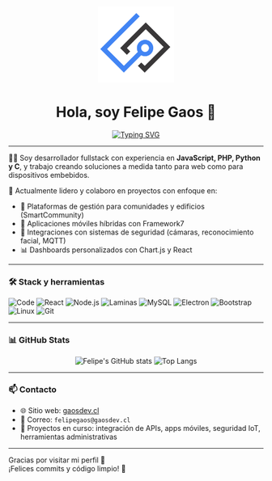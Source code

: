 <p align="center">
  <img src="assets/img/gd-logo-tr.png" width="150" alt="GaosDev Logo" />
</p>

<h1 align="center">Hola, soy Felipe Gaos 👋</h1>

<p align="center">
  <a href="https://gaosdev.cl" target="_blank">
    <img src="https://readme-typing-svg.herokuapp.com?font=Fira+Code&size=22&duration=2000&pause=1000&color=00C0FF&center=true&vCenter=true&multiline=true&width=600&height=70&lines=FFullstack+Developer+%7C+JavaScript+%7C+PHP+%7C+Python" alt="Typing SVG" />
  </a>
</p>

---

👨‍💻 Soy desarrollador fullstack con experiencia en **JavaScript, PHP, Python y C**, y trabajo creando soluciones a medida tanto para web como para dispositivos embebidos.

🚀 Actualmente lidero y colaboro en proyectos con enfoque en:
- 🏢 Plataformas de gestión para comunidades y edificios (SmartCommunity)
- 📱 Aplicaciones móviles híbridas con Framework7
- 🔐 Integraciones con sistemas de seguridad (cámaras, reconocimiento facial, MQTT)
- 📊 Dashboards personalizados con Chart.js y React

---

### 🛠️ Stack y herramientas

![Code](https://img.shields.io/badge/code-JS%20%7C%20PHP%20%7C%20Python-informational?style=flat&logo=codepen)
![React](https://img.shields.io/badge/-React-20232A?logo=react&logoColor=61DAFB)
![Node.js](https://img.shields.io/badge/-Node.js-339933?logo=node.js&logoColor=white)
![Laminas](https://img.shields.io/badge/-Laminas-informational?logo=php)
![MySQL](https://img.shields.io/badge/-MySQL-4479A1?logo=mysql&logoColor=white)
![Electron](https://img.shields.io/badge/-Electron-2C2E3B?logo=electron)
![Bootstrap](https://img.shields.io/badge/-Bootstrap-563D7C?logo=bootstrap)
![Linux](https://img.shields.io/badge/-Linux-FCC624?logo=linux&logoColor=black)
![Git](https://img.shields.io/badge/-Git-F05032?logo=git&logoColor=white)

---

### 📊 GitHub Stats

<p align="center">
  <img src="https://github-readme-stats.vercel.app/api?username=felipegaos&show_icons=true&theme=github_dark&hide=stars&count_private=true" alt="Felipe's GitHub stats" width="450" />
  <img src="https://github-readme-stats.vercel.app/api/top-langs/?username=felipegaos&layout=compact&theme=github_dark" alt="Top Langs" width="300"/>
</p>

---

### 📫 Contacto

- 🌐 Sitio web: [gaosdev.cl](https://gaosdev.cl)
- 📧 Correo: `felipegaos@gaosdev.cl`
- 💼 Proyectos en curso: integración de APIs, apps móviles, seguridad IoT, herramientas administrativas

---

Gracias por visitar mi perfil 🙌  
¡Felices commits y código limpio! 🚀
